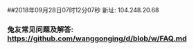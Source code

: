 ##2018年09月28日07时12分07秒 新址: 104.248.20.68
### 兔友常见问题及解答: https://github.com/wanggonging/d/blob/w/FAQ.md
